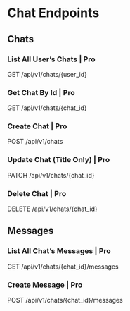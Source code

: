 # Chat Endpoints

## Chats

### List All User’s Chats | Pro

GET /api/v1/chats/{user_id}


### Get Chat By Id | Pro

GET /api/v1/chats/{chat_id}


### Create Chat | Pro

POST /api/v1/chats


### Update Chat (Title Only) | Pro

PATCH /api/v1/chats/{chat_id}


### Delete Chat | Pro

DELETE /api/v1/chats/{chat_id}


## Messages

### List All Chat’s Messages | Pro

GET /api/v1/chats/{chat_id}/messages


### Create Message | Pro

POST /api/v1/chats/{chat_id}/messages
